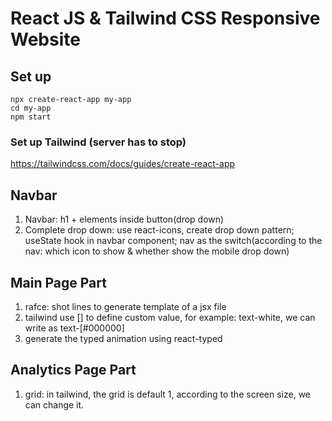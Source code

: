 # React JS & Tailwind CSS Responsive Website

## Set up

```
npx create-react-app my-app
cd my-app
npm start
```

### Set up Tailwind (server has to stop)

https://tailwindcss.com/docs/guides/create-react-app

## Navbar

1. Navbar: h1 + elements inside button(drop down)
2. Complete drop down: use react-icons, create drop down pattern; useState hook in navbar component; nav as the switch(according to the nav: which icon to show & whether show the mobile drop down)

## Main Page Part

1. rafce: shot lines to generate template of a jsx file
2. tailwind use [] to define custom value, for example: text-white, we can write as text-[#000000]
3. generate the typed animation using react-typed

## Analytics Page Part

1. grid: in tailwind, the grid is default 1, according to the screen size, we can change it.
